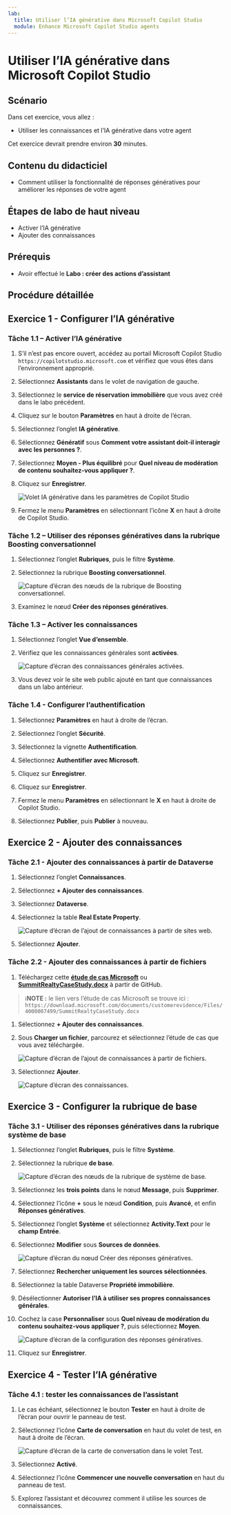 ```yaml
---
lab:
  title: Utiliser l’IA générative dans Microsoft Copilot Studio
  module: Enhance Microsoft Copilot Studio agents
---
```


# Utiliser l’IA générative dans Microsoft Copilot Studio

## Scénario

Dans cet exercice, vous allez :

- Utiliser les connaissances et l’IA générative dans votre agent

Cet exercice devrait prendre environ **30** minutes.

## Contenu du didacticiel

- Comment utiliser la fonctionnalité de réponses génératives pour améliorer les réponses de votre agent

## Étapes de labo de haut niveau

- Activer l’IA générative
- Ajouter des connaissances
  
## Prérequis

- Avoir effectué le **Labo : créer des actions d’assistant**

## Procédure détaillée

## Exercice 1 - Configurer l’IA générative

### Tâche 1.1 – Activer l’IA générative

1. S’il n’est pas encore ouvert, accédez au portail Microsoft Copilot Studio `https://copilotstudio.microsoft.com` et vérifiez que vous êtes dans l’environnement approprié.

1. Sélectionnez **Assistants** dans le volet de navigation de gauche.

1. Sélectionnez le **service de réservation immobilière** que vous avez créé dans le labo précédent.

1. Cliquez sur le bouton **Paramètres** en haut à droite de l’écran.

1. Sélectionnez l’onglet **IA générative**.

1. Sélectionnez **Génératif** sous **Comment votre assistant doit-il interagir avec les personnes ?**.

1. Sélectionnez **Moyen - Plus équilibré** pour **Quel niveau de modération de contenu souhaitez-vous appliquer ?**.

1. Cliquez sur **Enregistrer**.

    ![Volet IA générative dans les paramètres de Copilot Studio](../media/settings-generative-ai-2.png)

1. Fermez le menu **Paramètres** en sélectionnant l’icône **X** en haut à droite de Copilot Studio.

### Tâche 1.2 – Utiliser des réponses génératives dans la rubrique Boosting conversationnel

1. Sélectionnez l’onglet **Rubriques**, puis le filtre **Système**.

1. Sélectionnez la rubrique **Boosting conversationnel**.

    ![Capture d’écran des nœuds de la rubrique de Boosting conversationnel.](../media/conversational-boosting-topic-original.png)

1. Examinez le nœud **Créer des réponses génératives**.

### Tâche 1.3 – Activer les connaissances

1. Sélectionnez l’onglet **Vue d’ensemble**.

1. Vérifiez que les connaissances générales sont **activées**.

    ![Capture d’écran des connaissances générales activées.](../media/general-knowledge-2.png)

1. Vous devez voir le site web public ajouté en tant que connaissances dans un labo antérieur.

### Tâche 1.4 - Configurer l’authentification

1. Sélectionnez **Paramètres** en haut à droite de l’écran.

1. Sélectionnez l’onglet **Sécurité**.

1. Sélectionnez la vignette **Authentification**.

1. Sélectionnez **Authentifier avec Microsoft**.

1. Cliquez sur **Enregistrer**.

1. Cliquez sur **Enregistrer**.

1. Fermez le menu **Paramètres** en sélectionnant le **X** en haut à droite de Copilot Studio.

1. Sélectionnez **Publier**, puis **Publier** à nouveau.

## Exercice 2 - Ajouter des connaissances

### Tâche 2.1 - Ajouter des connaissances à partir de Dataverse

1. Sélectionnez l’onglet **Connaissances**.

1. Sélectionnez **+ Ajouter des connaissances**.

1. Sélectionnez **Dataverse**.

1. Sélectionnez la table **Real Estate Property**.

    ![Capture d’écran de l’ajout de connaissances à partir de sites web.](../media/add-dataverse-knowedge-step1.png)

1. Sélectionnez **Ajouter**.

### Tâche 2.2 - Ajouter des connaissances à partir de fichiers

1. Téléchargez cette [**étude de cas Microsoft**](https://download.microsoft.com/documents/customerevidence/Files/4000007499/SummitRealtyCaseStudy.docx) ou [**SummitRealtyCaseStudy.docx**](../../Allfiles/SummitRealtyCaseStudy.docx) à partir de GitHub.

> ℹ️**NOTE :** le lien vers l’étude de cas Microsoft se trouve ici : `https://download.microsoft.com/documents/customerevidence/Files/4000007499/SummitRealtyCaseStudy.docx`

1. Sélectionnez **+ Ajouter des connaissances**.

1. Sous **Charger un fichier**, parcourez et sélectionnez l’étude de cas que vous avez téléchargée.

    ![Capture d’écran de l’ajout de connaissances à partir de fichiers.](../media/add-file-knowledge.png)

1. Sélectionnez **Ajouter**.

    ![Capture d’écran des connaissances.](../media/knowledge-added.png)

## Exercice 3 - Configurer la rubrique de base

### Tâche 3.1 - Utiliser des réponses génératives dans la rubrique système de base

1. Sélectionnez l’onglet **Rubriques**, puis le filtre **Système**.

1. Sélectionnez la rubrique **de base**.

    ![Capture d’écran des nœuds de la rubrique de système de base.](../media/fallback-topic-original.png)

1. Sélectionnez les **trois points** dans le nœud **Message**, puis **Supprimer**.

1. Sélectionnez l’icône **+** sous le nœud **Condition**, puis **Avancé**, et enfin **Réponses génératives**.

1. Sélectionnez l’onglet **Système** et sélectionnez **Activity.Text** pour le **champ Entrée**.

1. Sélectionnez **Modifier** sous **Sources de données**.

    ![Capture d’écran du nœud Créer des réponses génératives.](../media/fallback-topic-answers-2.png)

1. Sélectionnez **Rechercher uniquement les sources sélectionnées**.

1. Sélectionnez la table Dataverse **Propriété immobilière**.

1. Désélectionner **Autoriser l’IA à utiliser ses propres connaissances générales**.

1. Cochez la case **Personnaliser** sous **Quel niveau de modération du contenu souhaitez-vous appliquer ?**, puis sélectionnez **Moyen**.

    ![Capture d’écran de la configuration des réponses génératives.](../media/fallback-topic-answers-knowledge-2.png)

1. Cliquez sur **Enregistrer**.

## Exercice 4 - Tester l’IA générative

### Tâche 4.1 : tester les connaissances de l’assistant

1. Le cas échéant, sélectionnez le bouton **Tester** en haut à droite de l’écran pour ouvrir le panneau de test.

1. Sélectionnez l’icône **Carte de conversation** en haut du volet de test, en haut à droite de l’écran.

    ![Capture d’écran de la carte de conversation dans le volet Test.](../media/test-pane-conversation-map.png)

1. Sélectionnez **Activé**.

1. Sélectionnez l’icône **Commencer une nouvelle conversation** en haut du panneau de test.

1. Explorez l’assistant et découvrez comment il utilise les sources de connaissances.
